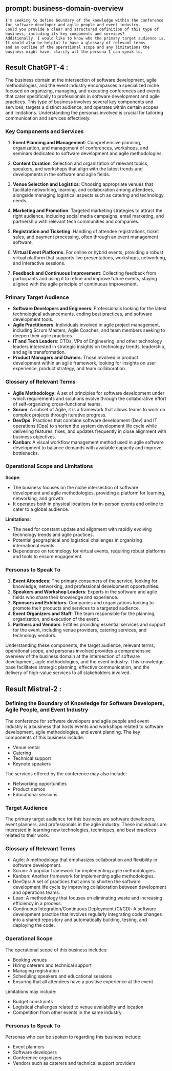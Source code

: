## prompt: business-domain-overview 


```
I'm seeking to define boundary of the knowledge within the conference for software developer and agile people and event industry. 
Could you provide a clear and structured definition of this type of business, including its key components and services? 
Additionally, I would like to know who the primary target audience is. It would also be helpful to have a glossary of relevant terms 
and an outline of the operational scope and any limitations the business might have. clarify all the persona I can speak to.
```

## Result ChatGPT-4 :
The business domain at the intersection of software development, agile methodologies, and the event industry encompasses a specialized niche focused on organizing, managing, and executing conferences and events that cater specifically to professionals in software development and agile practices. This type of business involves several key components and services, targets a distinct audience, and operates within certain scopes and limitations. Understanding the personas involved is crucial for tailoring communication and services effectively.

### Key Components and Services

1. **Event Planning and Management**: Comprehensive planning, organization, and management of conferences, workshops, and seminars dedicated to software development and agile methodologies.

2. **Content Curation**: Selection and organization of relevant topics, speakers, and workshops that align with the latest trends and developments in the software and agile fields.

3. **Venue Selection and Logistics**: Choosing appropriate venues that facilitate networking, learning, and collaboration among attendees, alongside managing logistical aspects such as catering and technology needs.

4. **Marketing and Promotion**: Targeted marketing strategies to attract the right audience, including social media campaigns, email marketing, and partnership with relevant tech communities and companies.

5. **Registration and Ticketing**: Handling of attendee registrations, ticket sales, and payment processing, often through an event management software.

6. **Virtual Event Platforms**: For online or hybrid events, providing a robust virtual platform that supports live presentations, workshops, networking, and interactive sessions.

7. **Feedback and Continuous Improvement**: Collecting feedback from participants and using it to refine and improve future events, staying aligned with the agile principle of continuous improvement.

### Primary Target Audience

- **Software Developers and Engineers**: Professionals looking for the latest technological advancements, coding best practices, and software development tools.
- **Agile Practitioners**: Individuals involved in agile project management, including Scrum Masters, Agile Coaches, and team members seeking to deepen their agile practices.
- **IT and Tech Leaders**: CTOs, VPs of Engineering, and other technology leaders interested in strategic insights on technology trends, leadership, and agile transformation.
- **Product Managers and Owners**: Those involved in product development within an agile framework, looking for insights on user experience, product strategy, and team collaboration.

### Glossary of Relevant Terms

- **Agile Methodology**: A set of principles for software development under which requirements and solutions evolve through the collaborative effort of self-organizing cross-functional teams.
- **Scrum**: A subset of Agile, it is a framework that allows teams to work on complex projects through iterative progress.
- **DevOps**: Practices that combine software development (Dev) and IT operations (Ops) to shorten the system development life cycle while delivering features, fixes, and updates frequently in close alignment with business objectives.
- **Kanban**: A visual workflow management method used in agile software development to balance demands with available capacity and improve bottlenecks.

### Operational Scope and Limitations

**Scope**:
- The business focuses on the niche intersection of software development and agile methodologies, providing a platform for learning, networking, and growth.
- It operates both in physical locations for in-person events and online to cater to a global audience.

**Limitations**:
- The need for constant update and alignment with rapidly evolving technology trends and agile practices.
- Potential geographical and logistical challenges in organizing international events.
- Dependence on technology for virtual events, requiring robust platforms and tools to ensure engagement.

### Personas to Speak To

1. **Event Attendees**: The primary consumers of the service, looking for knowledge, networking, and professional development opportunities.
2. **Speakers and Workshop Leaders**: Experts in the software and agile fields who share their knowledge and experience.
3. **Sponsors and Exhibitors**: Companies and organizations looking to promote their products and services to a targeted audience.
4. **Event Organizers and Staff**: The team responsible for the planning, organization, and execution of the event.
5. **Partners and Vendors**: Entities providing essential services and support for the event, including venue providers, catering services, and technology vendors.

Understanding these components, the target audience, relevant terms, operational scope, and personas involved provides a comprehensive overview of the business domain at the intersection of software development, agile methodologies, and the event industry. This knowledge base facilitates strategic planning, effective communication, and the delivery of high-value services to all stakeholders involved.

## Result Mistral-2 :

### Defining the Boundary of Knowledge for Software Developers, Agile People, and Event Industry

The conference for software developers and agile people and event industry is a business that hosts events and workshops related to software development, agile methodologies, and event planning. The key components of this business include:

- Venue rental
- Catering
- Technical support
- Keynote speakers

The services offered by the conference may also include:

- Networking opportunities
- Product demos
- Educational sessions

### Target Audience

The primary target audience for this business are software developers, event planners, and professionals in the agile industry. These individuals are interested in learning new technologies, techniques, and best practices related to their work.

### Glossary of Relevant Terms

- Agile: A methodology that emphasizes collaboration and flexibility in software development.
- Scrum: A popular framework for implementing agile methodologies.
- Kanban: Another framework for implementing agile methodologies.
- DevOps: A set of practices that aims to shorten the software development life cycle by improving collaboration between development and operations teams.
- Lean: A methodology that focuses on eliminating waste and increasing efficiency in a process.
- Continuous Integration/Continuous Deployment (CI/CD): A software development practice that involves regularly integrating code changes into a shared repository and automatically building, testing, and deploying the code.

### Operational Scope

The operational scope of this business includes:

- Booking venues
- Hiring caterers and technical support
- Managing registration
- Scheduling speakers and educational sessions
- Ensuring that all attendees have a positive experience at the event

Limitations may include:

- Budget constraints
- Logistical challenges related to venue availability and location
- Competition from other events in the same industry

### Personas to Speak To

Personas who can be spoken to regarding this business include:

- Event planners
- Software developers
- Conference organizers
- Vendors such as caterers and technical support providers